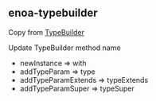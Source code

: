 
## enoa-typebuilder


Copy from [TypeBuilder](https://github.com/ikidou/TypeBuilder)

Update TypeBuilder method name

- newInstance => with
- addTypeParam => type
- addTypeParamExtends => typeExtends
- addTypeParamSuper => typeSuper

